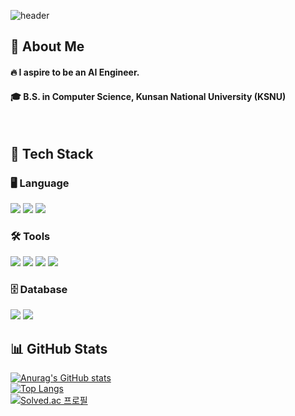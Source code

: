 <div>

![header](https://capsule-render.vercel.app/api?type=waving&color=gradient&height=300&section=header&text=Gondra's%20GitHub%20%F0%9F%A4%97)

</div>

## 👀 About Me  
#### 🔥 I aspire to be an AI Engineer.  
#### 🎓 B.S. in Computer Science, Kunsan National University (KSNU)


<br/>

## 🧱 Tech Stack  

### 🖥️ Language  
<img src="https://img.shields.io/badge/-A8B9CC?style=flat-square&logo=C&logoColor=white"/>  
<img src="https://img.shields.io/badge/Java-007396?style=flat-square&logo=OpenJDK&logoColor=white"/>  
<img src="https://img.shields.io/badge/Python-3776AB?style=flat-square&logo=Python&logoColor=white"/>  

### 🛠️ Tools  
<img src="https://img.shields.io/badge/Visual Studio-5C2D91?style=flat-square&logo=Visual%20Studio&logoColor=white"/>  
<img src="https://img.shields.io/badge/Android Studio-3DDC84?style=flat-square&logo=Android&logoColor=white"/>  
<img src="https://img.shields.io/badge/Jupyter-F37626?style=flat-square&logo=Jupyter&logoColor=white"/>  
<img src="https://img.shields.io/badge/VS Code-007ACC?style=flat-square&logo=Visual%20Studio%20Code&logoColor=white"/>  

### 🗄️ Database  
<img src="https://img.shields.io/badge/MySQL-4479A1?style=flat-square&logo=MySQL&logoColor=white"/>  
<img src="https://img.shields.io/badge/Firebase-DD2C00?style=flat-square&logo=Firebase&logoColor=white"/>  
<br/>

## 📊 GitHub Stats  

[![Anurag's GitHub stats](https://github-readme-stats.vercel.app/api?username=Gondra98&show_icons=true&theme=radical)](https://github.com/anuraghazra/github-readme-stats)  
[![Top Langs](https://github-readme-stats.vercel.app/api/top-langs/?username=Gondra98&layout=compact)](https://github.com/anuraghazra/github-readme-stats)  
[![Solved.ac 프로필](http://mazassumnida.wtf/api/v2/generate_badge?boj=dasseo1)](https://solved.ac/dasseo1)


